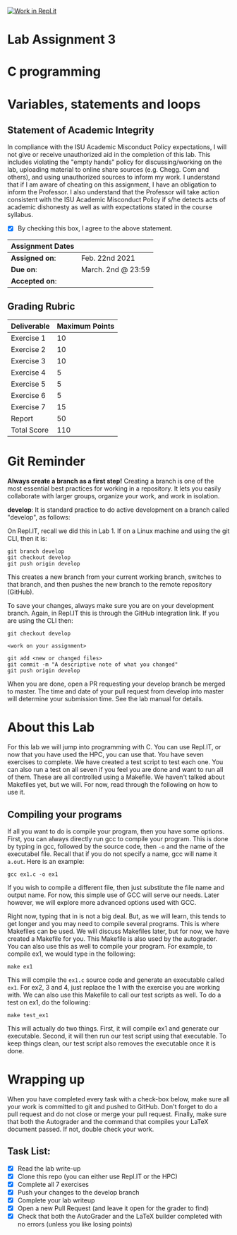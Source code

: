 [![Work in Repl.it](https://classroom.github.com/assets/work-in-replit-14baed9a392b3a25080506f3b7b6d57f295ec2978f6f33ec97e36a161684cbe9.svg)](https://classroom.github.com/online_ide?assignment_repo_id=4205311&assignment_repo_type=AssignmentRepo)
# Lab Assignment 3
# C programming
# Variables, statements and loops

## Statement of Academic Integrity

In compliance with the ISU Academic Misconduct Policy expectations, I will not give or receive unauthorized aid in the completion of this lab.  This includes violating the "empty hands" policy for discussing/working on the lab, uploading material to online share sources (e.g. Chegg. Com and others), and using unauthorized sources to inform my work. I understand that if I am aware of cheating on this assignment, I have an obligation to inform the Professor. I also understand that the Professor will take action consistent with the ISU Academic Misconduct Policy if s/he detects acts of academic dishonesty as well as with expectations stated in the course syllabus.

- [x] By checking this box, I agree to the above statement.


| Assignment Dates | |
| --- | --- |
|**Assigned on**: | Feb. 22nd 2021 |
|**Due on**: | March. 2nd @ 23:59 |
|**Accepted on**: | |


## Grading Rubric

|Deliverable | Maximum Points |
|---|---|
| Exercise 1 | 10 |
| Exercise 2 | 10 |
| Exercise 3 | 10 |
| Exercise 4 | 5 |
| Exercise 5 | 5 |
| Exercise 6 | 5 |
| Exercise 7 | 15 |
| Report | 50 |
| Total Score | 110 |


# Git Reminder

**Always create a branch as a first step!** Creating a branch is one of the most essential best practices for working in a repository.  It lets you easily collaborate with larger groups, organize your work, and work in isolation.

**develop**: It is standard practice to do active development on a branch called "develop", as follows:

On Repl.IT, recall we did this in Lab 1. If on a Linux machine and using the git CLI, then it is:

    git branch develop
    git checkout develop
    git push origin develop

This creates a new branch from your current working branch, switches to that branch, and then pushes the new branch to the remote repository (GitHub).

To save your changes, always make sure you are on your development branch. Again, in Repl.IT
this is through the GitHub integration link. If you are using the CLI then:

    git checkout develop

    <work on your assignment>

    git add <new or changed files>
    git commit -m "A descriptive note of what you changed"
    git push origin develop

When you are done, open a PR requesting your develop branch be merged to master.
The time and date of your pull request from develop into master will determine your submission time. See the lab manual for details.

# About this Lab
For this lab we will jump into programming with C. You can use Repl.IT, or now that you have used the HPC, you can use that. You have seven exercises to complete. We have created a test script to test each one. You can also run a test on all seven if you feel you are done and want to run all of them. These are all controlled using a Makefile. We haven't talked about Makefiles yet, but we will. For now, read through the following on how to use it.

## Compiling your programs
If all you want to do is compile your program, then you have some options. First, you can always directly run gcc to compile your program. This is done by typing in gcc, followed by the source code, then ```-o``` and the name of the executabel file. Recall that if you do not specify a name, gcc will name it ```a.out```. Here is an example:

```
gcc ex1.c -o ex1
```
If you wish to compile a different file, then just substitute the file name and output name. For now, this simple use of GCC will serve our needs. Later however, we will explore more advanced options used with GCC.

Right now, typing that in is not a big deal. But, as we will learn, this tends to get longer and you may need to compile several programs. This is where Makefiles can be used. We will discuss Makefiles later, but for now, we have created a Makefile for you. This Makefile is also used by the autograder. You can also use this as well to compile your program. For example, to compile ex1, we would type in the following:
```
make ex1
```
This will compile the ```ex1.c``` source code and generate an executable called ```ex1```. For ex2, 3 and 4, just replace the 1 with the exercise you are working with. We can also use this Makefile to call our test scripts as well. To do a test on ex1, do the following:

```
make test_ex1
```
This will actually do two things. First, it will compile ex1 and generate our executable. Second, it will then run our test script using that executable. To keep things clean, our test script also removes the executable once it is done.

# Wrapping up
When you have completed every task with a check-box below, make sure all your work is committed to git and pushed to GitHub. Don't forget to do a pull request and do not close or merge your pull request. Finally, make sure that both the Autograder and the command that compiles your LaTeX document passed. If not, double check your work. 

## Task List:
- [x] Read the lab write-up
- [x] Clone this repo (you can either use Repl.IT or the HPC)
- [x] Complete all 7 exercises
- [x] Push your changes to the develop branch
- [x] Complete your lab writeup
- [x] Open a new Pull Request (and leave it open for the grader to find)
- [x] Check that both the AutoGrader and the LaTeX builder completed with no errors (unless you like losing points)
